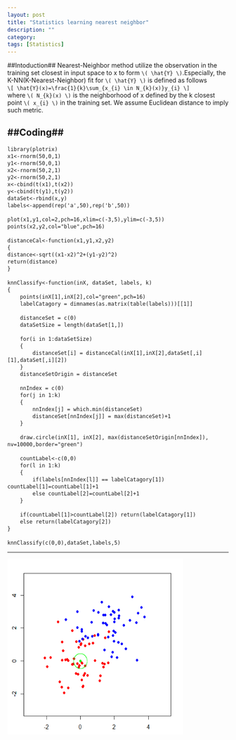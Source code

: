 ```yaml
---
layout: post
title: "Statistics learning nearest neighbor"
description: ""
category: 
tags: [Statistics]
---
```

##Intoduction##
Nearest-Neighbor method utilize the observation in the training set closest in input space to x to form `\( \hat{Y} \)`.Especially, the K-NN(K-Nearest-Neighbor) fit for `\( \hat{Y} \)` is defined as follows     
`\[ \hat{Y}(x)=\frac{1}{k}\sum_{x_{i} \in N_{k}(x)}y_{i} \]`    
where `\( N_{k}(x) \)` is the neighborhood of x defined by the k closest point `\( x_{i} \)` in the training set. We assume Euclidean distance to imply such metric.     

##Coding##
---
    library(plotrix)
    x1<-rnorm(50,0,1)
    y1<-rnorm(50,0,1)
    x2<-rnorm(50,2,1)
    y2<-rnorm(50,2,1)
    x<-cbind(t(x1),t(x2))
    y<-cbind(t(y1),t(y2))
    dataSet<-rbind(x,y)
    labels<-append(rep('a',50),rep('b',50))
    
    plot(x1,y1,col=2,pch=16,xlim=c(-3,5),ylim=c(-3,5))
    points(x2,y2,col="blue",pch=16)
    
    distanceCal<-function(x1,y1,x2,y2)
    {
    distance<-sqrt((x1-x2)^2+(y1-y2)^2)
    return(distance)
    }
    
    knnClassify<-function(inX, dataSet, labels, k)
    {
    	points(inX[1],inX[2],col="green",pch=16)
    	labelCatagory = dimnames(as.matrix(table(labels)))[[1]]
    
    	distanceSet = c(0)
    	dataSetSize = length(dataSet[1,])
    
    	for(i in 1:dataSetSize)
    	{
    		distanceSet[i] = distanceCal(inX[1],inX[2],dataSet[,i][1],dataSet[,i][2])
    	}
    	distanceSetOrigin = distanceSet
    	
    	nnIndex = c(0)
    	for(j in 1:k)
    	{
    		nnIndex[j] = which.min(distanceSet)
    		distanceSet[nnIndex[j]] = max(distanceSet)+1
    	}
    
    	draw.circle(inX[1], inX[2], max(distanceSetOrigin[nnIndex]), nv=10000,border="green")
    	
    	countLabel<-c(0,0)
    	for(l in 1:k)
    	{
    		if(labels[nnIndex[l]] == labelCatagory[1]) countLabel[1]=countLabel[1]+1
    		else countLabel[2]=countLabel[2]+1
    	}
    
    	if(countLabel[1]>countLabel[2]) return(labelCatagory[1])
    	else return(labelCatagory[2])
    }
    
    knnClassify(c(0,0),dataSet,labels,5)
    
---
<img src="/assets/2014131.png" width="400" height="400"> 
